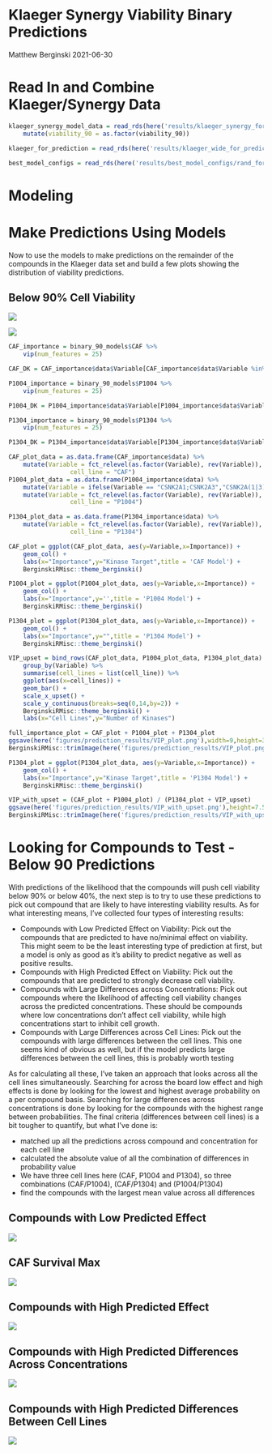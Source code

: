 Klaeger Synergy Viability Binary Predictions
================
Matthew Berginski
2021-06-30

# Read In and Combine Klaeger/Synergy Data

``` r
klaeger_synergy_model_data = read_rds(here('results/klaeger_synergy_for_classification_90.rds')) %>%
    mutate(viability_90 = as.factor(viability_90))

klaeger_for_prediction = read_rds(here('results/klaeger_wide_for_prediction.rds'))
```

``` r
best_model_configs = read_rds(here('results/best_model_configs/rand_forest.rds'))
```

# Modeling

# Make Predictions Using Models

Now to use the models to make predictions on the remainder of the
compounds in the Klaeger data set and build a few plots showing the
distribution of viability predictions.

## Below 90% Cell Viability

![](build_klaeger_synergy_binary_predictions_files/figure-gfm/unnamed-chunk-5-1.png)<!-- -->

![](build_klaeger_synergy_binary_predictions_files/figure-gfm/unnamed-chunk-6-1.png)<!-- -->

``` r
CAF_importance = binary_90_models$CAF %>% 
    vip(num_features = 25)

CAF_DK = CAF_importance$data$Variable[CAF_importance$data$Variable %in% dark_kinases$symbol]

P1004_importance = binary_90_models$P1004 %>% 
    vip(num_features = 25)

P1004_DK = P1004_importance$data$Variable[P1004_importance$data$Variable %in% dark_kinases$symbol]

P1304_importance = binary_90_models$P1304 %>% 
    vip(num_features = 25)

P1304_DK = P1304_importance$data$Variable[P1304_importance$data$Variable %in% dark_kinases$symbol]

CAF_plot_data = as.data.frame(CAF_importance$data) %>% 
    mutate(Variable = fct_relevel(as.factor(Variable), rev(Variable)),
                 cell_line = "CAF")
P1004_plot_data = as.data.frame(P1004_importance$data) %>% 
    mutate(Variable = ifelse(Variable == "CSNK2A1;CSNK2A3","CSNK2A(1|3)",Variable)) %>%
    mutate(Variable = fct_relevel(as.factor(Variable), rev(Variable)),
                 cell_line = "P1004")

P1304_plot_data = as.data.frame(P1304_importance$data) %>% 
    mutate(Variable = fct_relevel(as.factor(Variable), rev(Variable)),
                 cell_line = "P1304")
```

``` r
CAF_plot = ggplot(CAF_plot_data, aes(y=Variable,x=Importance)) + 
    geom_col() +
    labs(x="Importance",y="Kinase Target",title = 'CAF Model') +
    BerginskiRMisc::theme_berginski()

P1004_plot = ggplot(P1004_plot_data, aes(y=Variable,x=Importance)) + 
    geom_col() +
    labs(x="Importance",y='',title = 'P1004 Model') +
    BerginskiRMisc::theme_berginski()

P1304_plot = ggplot(P1304_plot_data, aes(y=Variable,x=Importance)) + 
    geom_col() +
    labs(x="Importance",y="",title = 'P1304 Model') +
    BerginskiRMisc::theme_berginski()

VIP_upset = bind_rows(CAF_plot_data, P1004_plot_data, P1304_plot_data) %>%
    group_by(Variable) %>%
    summarise(cell_lines = list(cell_line)) %>%
    ggplot(aes(x=cell_lines)) + 
    geom_bar() + 
    scale_x_upset() +
    scale_y_continuous(breaks=seq(0,14,by=2)) +
    BerginskiRMisc::theme_berginski() +
    labs(x="Cell Lines",y="Number of Kinases")

full_importance_plot = CAF_plot + P1004_plot + P1304_plot
ggsave(here('figures/prediction_results/VIP_plot.png'),width=9,height=3.75)
BerginskiRMisc::trimImage(here('figures/prediction_results/VIP_plot.png'))

P1304_plot = ggplot(P1304_plot_data, aes(y=Variable,x=Importance)) + 
    geom_col() +
    labs(x="Importance",y="Kinase Target",title = 'P1304 Model') +
    BerginskiRMisc::theme_berginski()

VIP_with_upset = (CAF_plot + P1004_plot) / (P1304_plot + VIP_upset)
ggsave(here('figures/prediction_results/VIP_with_upset.png'),height=7.5,width=9)
BerginskiRMisc::trimImage(here('figures/prediction_results/VIP_with_upset.png'))
```

# Looking for Compounds to Test - Below 90 Predictions

With predictions of the likelihood that the compounds will push cell
viability below 90% or below 40%, the next step is to try to use these
predictions to pick out compound that are likely to have interesting
viability results. As for what interesting means, I’ve collected four
types of interesting results:

-   Compounds with Low Predicted Effect on Viability: Pick out the
    compounds that are predicted to have no/minimal effect on viability.
    This might seem to be the least interesting type of prediction at
    first, but a model is only as good as it’s ability to predict
    negative as well as positive results.
-   Compounds with High Predicted Effect on Viability: Pick out the
    compounds that are predicted to strongly decrease cell viability.
-   Compounds with Large Differences across Concentrations: Pick out
    compounds where the likelihood of affecting cell viability changes
    across the predicted concentrations. These should be compounds where
    low concentrations don’t affect cell viability, while high
    concentrations start to inhibit cell growth.
-   Compounds with Large Differences across Cell Lines: Pick out the
    compounds with large differences between the cell lines. This one
    seems kind of obvious as well, but if the model predicts large
    differences between the cell lines, this is probably worth testing

As for calculating all these, I’ve taken an approach that looks across
all the cell lines simultaneously. Searching for across the board low
effect and high effects is done by looking for the lowest and highest
average probability on a per compound basis. Searching for large
differences across concentrations is done by looking for the compounds
with the highest range between probabilities. The final criteria
(differences between cell lines) is a bit tougher to quantify, but what
I’ve done is:

-   matched up all the predictions across compound and concentration for
    each cell line
-   calculated the absolute value of all the combination of differences
    in probability value
-   We have three cell lines here (CAF, P1004 and P1304), so three
    combinations (CAF/P1004), (CAF/P1304) and (P1004/P1304)
-   find the compounds with the largest mean value across all
    differences

## Compounds with Low Predicted Effect

![](build_klaeger_synergy_binary_predictions_files/figure-gfm/low%20effect%20below%2090-1.png)<!-- -->

## CAF Survival Max

![](build_klaeger_synergy_binary_predictions_files/figure-gfm/CAF%20survival%20max-1.png)<!-- -->

## Compounds with High Predicted Effect

![](build_klaeger_synergy_binary_predictions_files/figure-gfm/high%20effect%20below%2090-1.png)<!-- -->

## Compounds with High Predicted Differences Across Concentrations

![](build_klaeger_synergy_binary_predictions_files/figure-gfm/concentration%20diff%20below%2090-1.png)<!-- -->

## Compounds with High Predicted Differences Between Cell Lines

![](build_klaeger_synergy_binary_predictions_files/figure-gfm/cell%20line%20diff%20below%2090-1.png)<!-- -->
